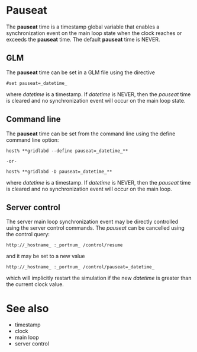 # Pauseat

The **pauseat** time is a timestamp global variable that enables a synchronization event on the main loop state when the clock reaches or exceeds the **pauseat** time. The default **pauseat** time is NEVER. 

## GLM

The **pauseat** time can be set in a GLM file using the directive 
    
    
    #set pauseat=_datetime_
    

where _datetime_ is a timestamp. If _datetime_ is NEVER, then the _pauseat_ time is cleared and no synchronization event will occur on the main loop state. 

## Command line

The **pauseat** time can be set from the command line using the define command line option: 
    
    
    host% **gridlabd --define pauseat=_datetime_**
    
    -or-
    
    host% **gridlabd -D pauseat=_datetime_**
    

where _datetime_ is a timestamp. If _datetime_ is NEVER, then the _pauseat_ time is cleared and no synchronization event will occur on the main loop. 

## Server control

The server main loop synchronization event may be directly controlled using the server control commands. The _pauseat_ can be cancelled using the control query: 
    
    
    http://_hostname_ :_portnum_ /control/resume
    

and it may be set to a new value 
    
    
    http://_hostname_ :_portnum_ /control/pauseat=_datetime_
    

which will implicitly restart the simulation if the new _datetime_ is greater than the current clock value. 

# See also

  * timestamp
  * clock
  * main loop
  * server control
